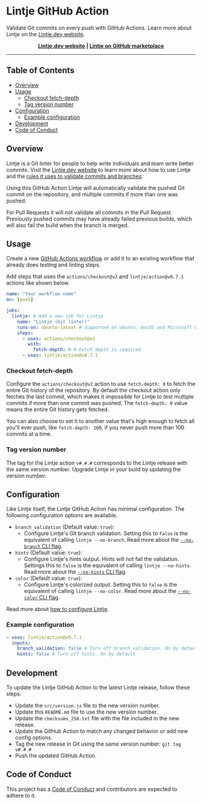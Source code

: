 # Lintje GitHub Action

Validate Git commits on every push with GitHub Actions. Learn more about Lintje
on the [Lintje.dev website][website].

<div align="center">
  <b><a href="https://lintje.dev">Lintje.dev website</a> | <a href="https://github.com/marketplace/actions/lintje">Lintje on GitHub marketplace</a></b>
</div>

---

## Table of Contents

- [Overview](#overview)
- [Usage](#usage)
    - [Checkout fetch-depth](#checkout-fetch-depth)
    - [Tag version number](#tag-version-number)
- [Configuration](#configuration)
    - [Example configuration](#example-configuration)
- [Development](#development)
- [Code of Conduct](#code-of-conduct)

## Overview

Lintje is a Git linter for people to help write individuals and team write
better commits. Visit the [Lintje.dev website][website] to learn more about how
to use Lintje and the [rules it uses to validate commits and
branches](https://lintje.dev/docs/rules/).

Using this GitHub Action Lintje will automatically validate the pushed Git
commit on the repository, and multiple commits if more than one was pushed.

For Pull Requests it will not validate all commits in the Pull Request.
Previously pushed commits may have already failed previous builds, which will
also fail the build when the branch is merged.

## Usage

Create a new [GitHub Actions
workflow](https://docs.github.com/en/actions/quickstart) or add it to an
existing workflow that already does testing and linting steps.

Add steps that uses the `actions/checkout@v2` and
`lintje/action@v0.7.1` actions like shown below.

```yaml
name: "Your workflow name"
on: [push]

jobs:
  lintje: # Add a new job for Lintje
    name: "Lintje (Git linter)"
    runs-on: ubuntu-latest # Supported on ubuntu, macOS and Microsoft Windows
    steps:
      - uses: actions/checkout@v2
        with:
          fetch-depth: 0 # Fetch depth is required
      - uses: lintje/action@v0.7.1
```

### Checkout fetch-depth

Configure the `actions/checkout@v2` action to use `fetch-depth: 0` to fetch the
entire Git history of the repository. By default the checkout action only
fetches the last commit, which makes it impossible for Lintje to test multiple
commits if more than one commit was pushed. The `fetch-depth: 0` value means
the entire Git history gets fetched.

You can also choose to set it to another value that's high enough to fetch all
you'll ever push, like `fetch-depth: 100`, if you never push more than 100
commits at a time.

### Tag version number

The tag for the Lintje action `v#.#.#` corresponds to the Lintje release with
the same version number. Upgrade Lintje in your build by updating the version
number.

## Configuration

Like Lintje itself, the Lintje GitHub Action has minimal configuration.
The following configuration options are available.

- `branch_validation` (Default value: `true`):
    - Configure Lintje's Git branch validation.
      Setting this to `false` is the equivalent of calling `lintje --no-branch`.
      Read more about the [`--no-branch` CLI
      flag](https://lintje.dev/docs/usage/#branch-validation).
- `hints` (Default value: `true`):
    - Configure Lintje's hints output. Hints will not fail the validation.
      Settings this to `false` is the equivalent of calling `lintje --no-hints`.
      Read more about the [`--no-hints` CLI
      flag](https://lintje.dev/docs/usage/#hints).
- `color` (Default value: `true`):
    - Configure Lintje's colorized output.
      Setting this to `false` is the equivalent of calling `lintje --no-color`.
      Read more about the [`--no-color` CLI
      flag](https://lintje.dev/docs/usage/#colorized-output).

Read more about [how to configure
Lintje](https://lintje.dev/docs/configuration/).

### Example configuration

```yaml
- uses: lintje/action@v0.7.1
  inputs:
    branch_validation: false # Turn off branch validation. On by default
    hints: false # Turn off hints. On by default
```

## Development

To update the Lintje GitHub Action to the latest Lintje release, follow these
steps:

- Update the `src/version.js` file to the new version number.
- Update this `README.md` file to use the new version number.
- Update the `checksums_256.txt` file with the file included in the new release.
- Update the GitHub Action to match any changed behavior or add new config
  options.
- Tag the new release in Git using the same version number: `git tag v#.#.#`
- Push the updated GitHub Action.

## Code of Conduct

This project has a [Code of Conduct](CODE_OF_CONDUCT.md) and contributors are
expected to adhere to it.

[website]: https://lintje.dev
[installation]: https://lintje.dev/docs/installation/
